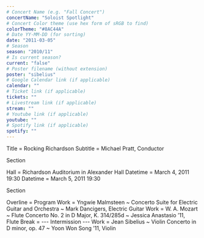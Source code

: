 ```yaml
---
# Concert Name (e.g. "Fall Concert")
concertName: "Soloist Spotlight"
# Concert Color theme (use hex form of sRGB to find)
colorTheme: "#8AC44A"
# Date YY-MM-DD (for sorting)
date: "2011-03-05"
# Season
season: "2010/11"
# Is current season?
current: "false"
# Poster filename (without extension)
poster: "sibelius"
# Google Calendar link (if applicable)
calendar: ""
# Ticket link (if applicable)
tickets: ""
# Livestream link (if applicable)
stream: ""
# Youtube link (if applicable)
youtube: ""
# Spotify link (if applicable)
spotify: ""
---
```

Title = Rocking Richardson
Subtitle = Michael Pratt, Conductor

Section

Hall = Richardson Auditorium in Alexander Hall
Datetime = March 4, 2011 19:30
Datetime = March 5, 2011 19:30


Section

Overline = Program
Work = Yngwie Malmsteen ~ Concerto Suite for Electric Guitar and Orchestra ~ Mark Dancigers, Electric Guitar
Work = W. A. Mozart ~ Flute Concerto No. 2 in D Major, K. 314/285d ~ Jessica Anastasio ’11, Flute
Break = --- Intermission ---
Work = Jean Sibelius ~ Violin Concerto in D minor, op. 47 ~ Yoon Won Song ’11, Violin
